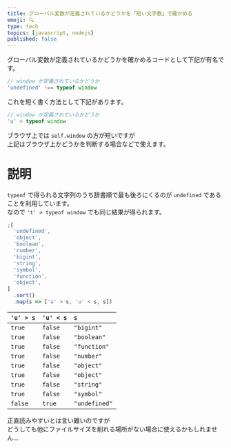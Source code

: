 ```yaml
---
title: グローバル変数が定義されているかどうかを「短い文字数」で確かめる
emoji: 🔍
type: tech
topics: [javascript, nodejs]
published: false
---
```


グローバル変数が定義されているかどうかを確かめるコードとして下記が有名です。

```js
// window が定義されているかどうか
'undefined' !== typeof window
```

これを短く書く方法として下記があります。

```js
// window が定義されているかどうか
'u' > typeof window
```

ブラウザ上では `self.window` の方が短いですが  
上記はブラウザ上かどうかを判断する場合などで使えます。

# 説明

`typeof` で得られる文字列のうち辞書順で最も後ろにくるのが `undefined` であることを利用しています。  
なので `'t' > typeof window` でも同じ結果が得られます。

```js
;[
  'undefined',
  'object',
  'boolean',
  'number',
  'bigint',
  'string',
  'symbol',
  'function',
  'object',
]
  .sort()
  .map(s => ['u' > s, 'u' < s, s])
```

| `'u' > s` | `'u' < s` | `s`           |
| :-------- | :-------- | :------------ |
| `true`    | `false`   | `"bigint"`    |
| `true`    | `false`   | `"boolean"`   |
| `true`    | `false`   | `"function"`  |
| `true`    | `false`   | `"number"`    |
| `true`    | `false`   | `"object"`    |
| `true`    | `false`   | `"object"`    |
| `true`    | `false`   | `"string"`    |
| `true`    | `false`   | `"symbol"`    |
| `false`   | `true`    | `"undefined"` |

正直読みやすいとは言い難いのですが  
どうしても他にファイルサイズを削れる場所がない場合に使えるかもしれません…
